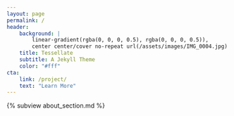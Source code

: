```yaml
---
layout: page
permalink: /
header:
    background: |
        linear-gradient(rgba(0, 0, 0, 0.5), rgba(0, 0, 0, 0.5)),
        center center/cover no-repeat url(/assets/images/IMG_0004.jpg)
    title: Tessellate
    subtitle: A Jekyll Theme
    color: "#fff"
cta:
    link: /project/
    text: "Learn More"
---
```


{% subview about_section.md %}

